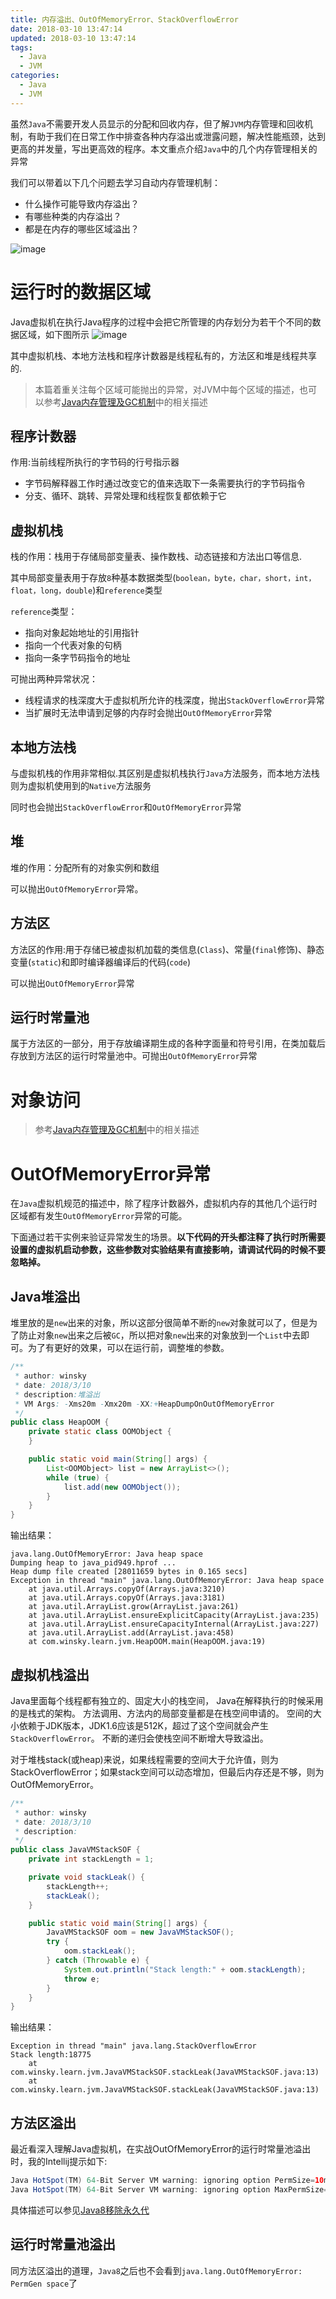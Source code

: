 ```yaml
---
title: 内存溢出、OutOfMemoryError、StackOverflowError
date: 2018-03-10 13:47:14
updated: 2018-03-10 13:47:14
tags:
  - Java
  - JVM
categories: 
  - Java
  - JVM
---
```


虽然`Java`不需要开发人员显示的分配和回收内存，但了解`JVM`内存管理和回收机制，有助于我们在日常工作中排查各种内存溢出或泄露问题，解决性能瓶颈，达到更高的并发量，写出更高效的程序。本文重点介绍`Java`中的几个内存管理相关的异常

我们可以带着以下几个问题去学习自动内存管理机制：
- 什么操作可能导致内存溢出？
- 有哪些种类的内存溢出？
- 都是在内存的哪些区域溢出？

<!-- more --> 

![image](https://pic.winsky.wang/images/2018/08/11/Java.png)

# 运行时的数据区域
Java虚拟机在执行Java程序的过程中会把它所管理的内存划分为若干个不同的数据区域，如下图所示
![image](https://pic.winsky.wang/images/2018/08/11/09f6ad3731253667.png)

其中虚拟机栈、本地方法栈和程序计数器是线程私有的，方法区和堆是线程共享的.

> 本篇着重关注每个区域可能抛出的异常，对JVM中每个区域的描述，也可以参考[Java内存管理及GC机制][1]中的相关描述

## 程序计数器
作用:当前线程所执行的字节码的行号指示器
- 字节码解释器工作时通过改变它的值来选取下一条需要执行的字节码指令
- 分支、循环、跳转、异常处理和线程恢复都依赖于它

## 虚拟机栈
栈的作用：栈用于存储局部变量表、操作数栈、动态链接和方法出口等信息.

其中局部变量表用于存放`8`种基本数据类型(`boolean，byte，char，short，int，float，long，double`)和`reference`类型

`reference`类型：
- 指向对象起始地址的引用指针
- 指向一个代表对象的句柄
- 指向一条字节码指令的地址

可抛出两种异常状况：
- 线程请求的栈深度大于虚拟机所允许的栈深度，抛出`StackOverflowError`异常
- 当扩展时无法申请到足够的内存时会抛出`OutOfMemoryError`异常

## 本地方法栈
与虚拟机栈的作用非常相似.其区别是虚拟机栈执行`Java`方法服务，而本地方法栈则为虚拟机使用到的`Native`方法服务

同时也会抛出`StackOverflowError`和`OutOfMemoryError`异常

## 堆
堆的作用：分配所有的对象实例和数组

可以抛出`OutOfMemoryError`异常。

## 方法区
方法区的作用:用于存储已被虚拟机加载的类信息(`Class`)、常量(`final`修饰)、静态变量(`static`)和即时编译器编译后的代码(`code`)

可以抛出`OutOfMemoryError`异常

## 运行时常量池
属于方法区的一部分，用于存放编译期生成的各种字面量和符号引用，在类加载后存放到方法区的运行时常量池中。可抛出`OutOfMemoryError`异常

# 对象访问
> 参考[Java内存管理及GC机制][1]中的相关描述

# OutOfMemoryError异常
在`Java`虚拟机规范的描述中，除了程序计数器外，虚拟机内存的其他几个运行时区域都有发生`OutOfMemoryError`异常的可能。

下面通过若干实例来验证异常发生的场景。**以下代码的开头都注释了执行时所需要设置的虚拟机启动参数，这些参数对实验结果有直接影响，请调试代码的时候不要忽略掉。**

## Java堆溢出
堆里放的是`new`出来的对象，所以这部分很简单不断的`new`对象就可以了，但是为了防止对象`new`出来之后被`GC`，所以把对象`new`出来的对象放到一个`List`中去即可。为了有更好的效果，可以在运行前，调整堆的参数。
```Java
/**
 * author: winsky
 * date: 2018/3/10
 * description:堆溢出
 * VM Args: -Xms20m -Xmx20m -XX:+HeapDumpOnOutOfMemoryError
 */
public class HeapOOM {
    private static class OOMObject {
    }

    public static void main(String[] args) {
        List<OOMObject> list = new ArrayList<>();
        while (true) {
            list.add(new OOMObject());
        }
    }
}
```
输出结果：
```
java.lang.OutOfMemoryError: Java heap space
Dumping heap to java_pid949.hprof ...
Heap dump file created [28011659 bytes in 0.165 secs]
Exception in thread "main" java.lang.OutOfMemoryError: Java heap space
	at java.util.Arrays.copyOf(Arrays.java:3210)
	at java.util.Arrays.copyOf(Arrays.java:3181)
	at java.util.ArrayList.grow(ArrayList.java:261)
	at java.util.ArrayList.ensureExplicitCapacity(ArrayList.java:235)
	at java.util.ArrayList.ensureCapacityInternal(ArrayList.java:227)
	at java.util.ArrayList.add(ArrayList.java:458)
	at com.winsky.learn.jvm.HeapOOM.main(HeapOOM.java:19)
```

## 虚拟机栈溢出
Java里面每个线程都有独立的、固定大小的栈空间， Java在解释执行的时候采用的是栈式的架构。 方法调用、方法内的局部变量都是在栈空间申请的。 空间的大小依赖于JDK版本，JDK1.6应该是512K，超过了这个空间就会产生`StackOverflowError`。 不断的递归会使栈空间不断增大导致溢出。 

对于堆栈stack(或heap)来说，如果线程需要的空间大于允许值，则为StackOverflowError；如果stack空间可以动态增加，但最后内存还是不够，则为OutOfMemoryError。
```Java
/**
 * author: winsky
 * date: 2018/3/10
 * description:
 */
public class JavaVMStackSOF {
    private int stackLength = 1;

    private void stackLeak() {
        stackLength++;
        stackLeak();
    }

    public static void main(String[] args) {
        JavaVMStackSOF oom = new JavaVMStackSOF();
        try {
            oom.stackLeak();
        } catch (Throwable e) {
            System.out.println("Stack length:" + oom.stackLength);
            throw e;
        }
    }
}
```
输出结果：
```
Exception in thread "main" java.lang.StackOverflowError
Stack length:18775
	at com.winsky.learn.jvm.JavaVMStackSOF.stackLeak(JavaVMStackSOF.java:13)
	at com.winsky.learn.jvm.JavaVMStackSOF.stackLeak(JavaVMStackSOF.java:13)
```

## 方法区溢出
最近看深入理解Java虚拟机，在实战OutOfMemoryError的运行时常量池溢出时，我的Intellij提示如下:
```Java
Java HotSpot(TM) 64-Bit Server VM warning: ignoring option PermSize=10m; support was removed in 8.0
Java HotSpot(TM) 64-Bit Server VM warning: ignoring option MaxPermSize=10m; support was removed in 8.0
```
具体描述可以参见[Java8移除永久代][2]

## 运行时常量池溢出
同方法区溢出的道理，`Java8`之后也不会看到`java.lang.OutOfMemoryError: PermGen space`了


[1]: https://blog.winsky.wang/Java/JVM/Java%E5%86%85%E5%AD%98%E7%AE%A1%E7%90%86%E5%8F%8AGC%E6%9C%BA%E5%88%B6/ "Java内存管理及GC机制"
[2]: https://blog.winsky.wang/Java/JVM/Java8%E7%A7%BB%E9%99%A4%E6%B0%B8%E4%B9%85%E4%BB%A3/ "Java8移除永久代"